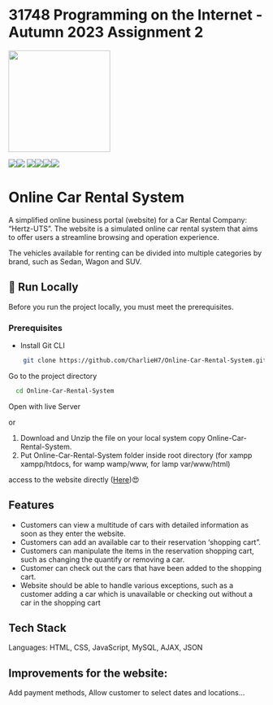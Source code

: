 <h1>31748 Programming on the Internet - Autumn 2023 Assignment 2</h1>

<img src="assets/logo.png?raw=true" width="200px">

<img src="https://shields.io/badge/MySQL-lightgrey?logo=mysql&style=plastic&logoColor=white&labelColor=blue"><img src="https://img.shields.io/badge/Javascript-276DC3.svg?logo=javascript&style=flat"> <img src="https://img.shields.io/badge/-CSS3-1572B6.svg?logo=css3&style=flat"><img src="https://img.shields.io/badge/-HTML5-333.svg?logo=html5&style=flat"><img src="https://img.shields.io/badge/JSON-lightgrey.svg?logo=json&style=flatColor=white&labelColor=blue"><img src="https://img.shields.io/badge/AJAX-lightgrey.svg?logo=ajax&style=flatColor=white&labelColor=blue">

# Online Car Rental System

A simplified online business portal (website) for a Car Rental Company: “Hertz-UTS”. The website is a simulated online car rental system that aims to offer users a streamline browsing and operation experience.

The vehicles available for renting can be divided into multiple categories by brand, such as Sedan, Wagon and SUV. 

## 🚀 Run Locally
Before you run the project locally, you must meet the prerequisites.
### Prerequisites
- Install Git CLI
```bash
    git clone https://github.com/CharlieH7/Online-Car-Rental-System.git
```
Go to the project directory

```bash
  cd Online-Car-Rental-System
```
Open with live Server

or

1. Download and Unzip the file on your local system copy Online-Car-Rental-System.
2. Put Online-Car-Rental-System folder inside root directory (for xampp xampp/htdocs, for wamp wamp/www, for lamp var/www/html)

access to the website directly ([Here](https://charlieh7.github.io/Online-Car-Rental-System/))😍

## Features
- Customers can view a multitude of cars with detailed information as soon as they enter the website.
- Customers can add an available car to their reservation ‘shopping cart”.
- Customers can manipulate the items in the reservation shopping cart, such as changing the quantify or removing a car.
- Customer can check out the cars that have been added to the shopping cart.
- Website should be able to handle various exceptions, such as a customer adding a car which is unavailable or checking out without a car in the shopping cart

## Tech Stack

Languages: HTML, CSS, JavaScript, MySQL, AJAX, JSON

## Improvements for the website:
Add payment methods, Allow customer to select dates and locations...
